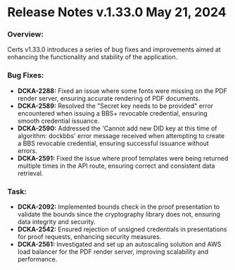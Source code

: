 # Release Notes v.1.33.0 May 21, 2024

### **Overview:**

Certs v1.33.0 introduces a series of bug fixes and improvements aimed at enhancing the functionality and stability of the application.

### **Bug Fixes:**

* **DCKA-2288:** Fixed an issue where some fonts were missing on the PDF render server, ensuring accurate rendering of PDF documents.
* **DCKA-2589:** Resolved the "Secret key needs to be provided" error encountered when issuing a BBS+ revocable credential, ensuring smooth credential issuance.
* **DCKA-2590:** Addressed the 'Cannot add new DID key at this time of algorithm: dockbbs' error message received when attempting to create a BBS revocable credential, ensuring successful issuance without errors.
* **DCKA-2591:** Fixed the issue where proof templates were being returned multiple times in the API route, ensuring correct and consistent data retrieval.

### **Task:**

* **DCKA-2092:** Implemented bounds check in the proof presentation to validate the bounds since the cryptography library does not, ensuring data integrity and security.
* **DCKA-2542:** Ensured rejection of unsigned credentials in presentations for proof requests, enhancing security measures.
* **DCKA-2561:** Investigated and set up an autoscaling solution and AWS load balancer for the PDF render server, improving scalability and performance.
